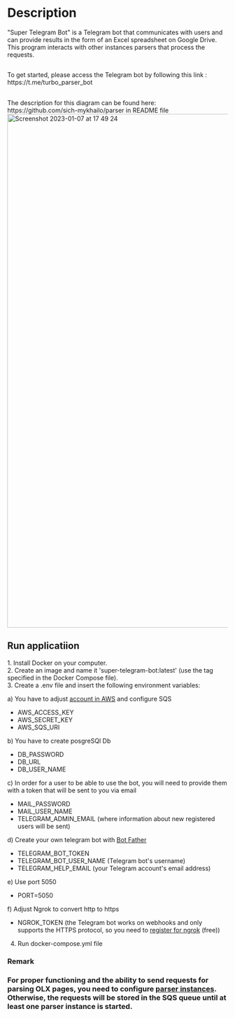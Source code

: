 <h1>Description</h1>
"Super Telegram Bot" is a Telegram bot that communicates with users and can provide results in the form of an Excel spreadsheet on Google Drive. This program interacts with other instances parsers that process the requests.
<br>
<h2></h2>
To get started, please access the Telegram bot by following this link : https://t.me/turbo_parser_bot
<h2></h2>
The description for this diagram can be found here: https://github.com/sich-mykhailo/parser in README file
<img width="1173" alt="Screenshot 2023-01-07 at 17 49 24" src="https://user-images.githubusercontent.com/11314278/211543063-7e26ca6e-a803-469d-8b68-f929100c690a.png">
<h2>Run applicatiion</h2>
1. Install Docker on your computer. <br>
2. Create an image and name it 'super-telegram-bot:latest' (use the tag specified in the Docker Compose file).<br>
3. Create a .env file and insert the following environment variables:<br>


a) You have to adjust [account in AWS](https://aws.amazon.com/console/) and configure SQS<br>
 - AWS_ACCESS_KEY<br>
 - AWS_SECRET_KEY<br>
 - AWS_SQS_URI<br>
 
b) You have to create posgreSQl Db<br>
 - DB_PASSWORD<br>
 - DB_URL<br>
 - DB_USER_NAME<br>
 
c) In order for a user to be able to use the bot, you will need to provide them with a token that will be sent to you via email
 - MAIL_PASSWORD
 - MAIL_USER_NAME
 - TELEGRAM_ADMIN_EMAIL (where information about new registered users will be sent)

d) Create your own telegram bot with [Bot Father](https://t.me/BotFather)
 - TELEGRAM_BOT_TOKEN<br>
 - TELEGRAM_BOT_USER_NAME (Telegram bot's username)<br>
 - TELEGRAM_HELP_EMAIL (your Telegram account's email address)<br>
 
e) Use port 5050<br>
 - PORT=5050<br>
 
f) Adjust Ngrok to convert http to https<br>
 - NGROK_TOKEN (the Telegram bot works on webhooks and only supports the HTTPS protocol, so you need to [register for ngrok](https://ngrok.com/) (free))
 
4. Run docker-compose.yml file

<h3>Remark<h3>
 
For proper functioning and the ability to send requests for parsing OLX pages, you need to configure [parser instances](https://github.com/sich-mykhailo/parser). Otherwise, the requests will be stored in the SQS queue until at least one parser instance is started.
